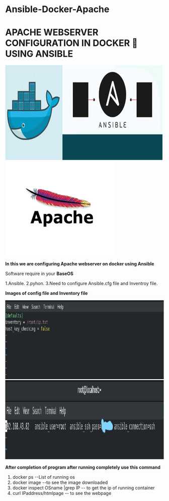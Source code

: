 # Ansible-Docker-Apache
 **<h1>APACHE WEBSERVER CONFIGURATION IN DOCKER 🐋 USING ANSIBLE</h1>**

<img src="https://github.com/Rits333/Ansible-Docker-Apache/blob/master/images/ert.gif" alt="Ansible and docker " width="500" height="300">
<img src="https://github.com/Rits333/Ansible-Docker-Apache/blob/master/images/apachehero.jpg" alt="Apache " width="350" height="300">

**In this we are configuring Apache webserver on docker using Ansible**

Software require in your **BaseOS**

1.Ansible.
2.pyhon.
3.Need to configure Ansible.cfg file and Inventroy file.

**Images of config file and Inventory file**


<img src="https://github.com/Rits333/Ansible-Docker-Apache/blob/master/images/1606485906240.png" alt="Config file" width="520" height="250">

<img src="https://github.com/Rits333/Ansible-Docker-Apache/blob/master/images/Inked1606485879335_LI.jpg" alt="Inventory" width="560" height="250">



**After completion of program after running completely use this command**

1. docker ps     --List of running os 
2. docker image   --to see the image downloaded
3. docker inspect OSname |grep IP   -- to get the ip of running container
4. curl IPaddress/htmlpage    -- to see the webpage
